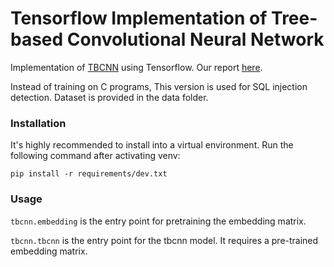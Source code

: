 # Tensorflow Implementation of Tree-based Convolutional Neural Network

Implementation of [TBCNN](https://sites.google.com/site/treebasedcnn/) using Tensorflow. Our report [here](misc/deeptree.pdf).

Instead of training on C programs, This version is used for SQL injection detection. Dataset is provided in the data folder.


### Installation
It's highly recommended to install into a virtual environment. Run the following command after activating venv:

`pip install -r requirements/dev.txt`

### Usage
`tbcnn.embedding` is the entry point for pretraining the embedding matrix.

`tbcnn.tbcnn` is the entry point for the tbcnn model. It requires a pre-trained embedding matrix.
